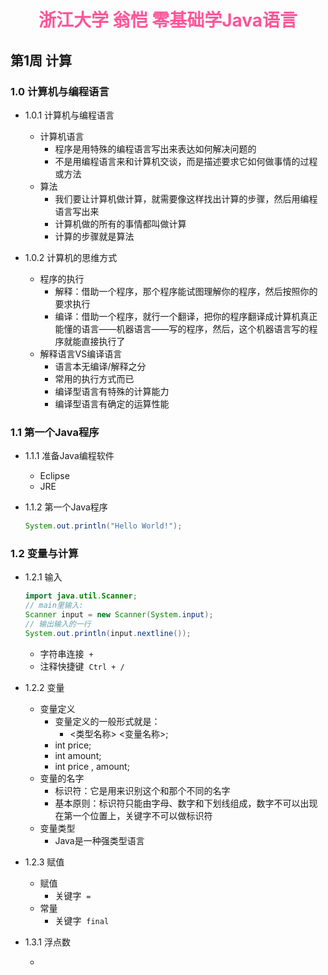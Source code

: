 
# <center><font color="#ff5599">浙江大学 翁恺 零基础学Java语言</font></center>

## 第1周 计算
### 1.0 计算机与编程语言

* 1.0.1 计算机与编程语言
    
  * 计算机语言
    * 程序是用特殊的编程语言写出来表达如何解决问题的
    * 不是用编程语言来和计算机交谈，而是描述要求它如何做事情的过程或方法
  * 算法
    * 我们要让计算机做计算，就需要像这样找出计算的步骤，然后用编程语言写出来
    * 计算机做的所有的事情都叫做计算
    * 计算的步骤就是算法

* 1.0.2 计算机的思维方式

  * 程序的执行
    * 解释：借助一个程序，那个程序能试图理解你的程序，然后按照你的要求执行
    * 编译：借助一个程序，就行一个翻译，把你的程序翻译成计算机真正能懂的语言——机器语言——写的程序，然后，这个机器语言写的程序就能直接执行了
  * 解释语言VS编译语言
    * 语言本无编译/解释之分
    * 常用的执行方式而已
    * 编译型语言有特殊的计算能力
    * 编译型语言有确定的运算性能

### 1.1 第一个Java程序

* 1.1.1 准备Java编程软件

  * Eclipse
  * JRE

* 1.1.2 第一个Java程序

    ``` java
    System.out.println("Hello World!");
    ```

### 1.2 变量与计算

* 1.2.1 输入

    ``` java
    import java.util.Scanner;
    // main里输入:
    Scanner input = new Scanner(System.input);
    // 输出输入的一行
    System.out.println(input.nextline());
    ```

    * 字符串连接&nbsp; `+`
    * 注释快捷键&nbsp; `Ctrl + /`

* 1.2.2 变量

  * 变量定义
    * 变量定义的一般形式就是：
      * <类型名称> <变量名称>;
    * int price;
    * int amount;
    * int price , amount;
  * 变量的名字
    * 标识符：它是用来识别这个和那个不同的名字
    * 基本原则：标识符只能由字母、数字和下划线组成，数字不可以出现在第一个位置上，关键字不可以做标识符
  * 变量类型
    * Java是一种强类型语言

* 1.2.3 赋值

  * 赋值
    * 关键字&nbsp; `=`
  * 常量
    * 关键字&nbsp; `final`

* 1.3.1 浮点数

  * 